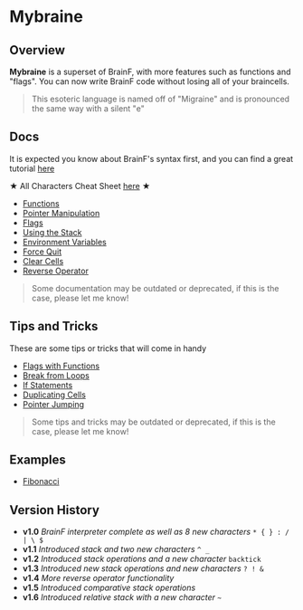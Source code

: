 # Mybraine

## Overview

**Mybraine** is a superset of BrainF, with more features such as functions and "flags". You can now write BrainF code without losing all of your braincells.

> This esoteric language is named off of "Migraine" and is pronounced the same way with a silent "e"

## Docs

It is expected you know about BrainF's syntax first, and you can find a great tutorial [here](https://gist.github.com/roachhd/dce54bec8ba55fb17d3a)

★ All Characters Cheat Sheet [here](#Documentation/cheat_sheet.md) ★

- [Functions](#Documentation/functions.md)
- [Pointer Manipulation](#Documentation/pointer_manipulation.md)
- [Flags](#Documentation/flags.md)
- [Using the Stack](#Documentation/using_the_stack.md)
- [Environment Variables](#Documentation/env.md)
- [Force Quit](#Documentation/force_quit.md)
- [Clear Cells](#Documentation/clear_cells.md)
- [Reverse Operator](#Documentation/reverse_operator.md)

> Some documentation may be outdated or deprecated, if this is the case, please let me know!

## Tips and Tricks

These are some tips or tricks that will come in handy

- [Flags with Functions](#Documentation/flags_w_functions.md)
- [Break from Loops](#Documentation/break_from_loops.md)
- [If Statements](#Documentation/if_statements.md)
- [Duplicating Cells](#Documentation/duplicate_cells.md)
- [Pointer Jumping](#Documentation/pointer_jumping.md)

> Some tips and tricks may be outdated or deprecated, if this is the case, please let me know!

## Examples

- [Fibonacci](#Documentation/fibonacci.md)

## Version History

- **v1.0** *BrainF interpreter complete as well as 8 new characters* `* { } : / | \ $`
- **v1.1** *Introduced stack and two new characters* `^ _`
- **v1.2** *Introduced stack operations and a new character* `backtick`
- **v1.3** *Introduced new stack operations and new characters* `? ! &`
- **v1.4** *More reverse operator functionality*
- **v1.5** *Introduced comparative stack operations*
- **v1.6** *Introduced relative stack with a new character* `~`